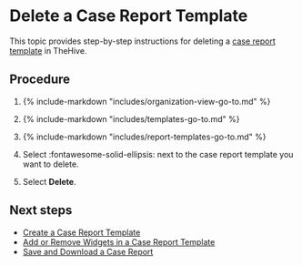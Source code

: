 # Delete a Case Report Template

<!-- md:permission `manageCaseReportTemplate` --> <!-- md:license Platinum -->

This topic provides step-by-step instructions for deleting a [case report template](about-case-report-templates.md) in TheHive.

<h2>Procedure</h2>

1. {% include-markdown "includes/organization-view-go-to.md" %}

2. {% include-markdown "includes/templates-go-to.md" %}

3. {% include-markdown "includes/report-templates-go-to.md" %}

4. Select :fontawesome-solid-ellipsis: next to the case report template you want to delete.

5. Select **Delete**.

<h2>Next steps</h2>

* [Create a Case Report Template](create-a-case-report-template.md)
* [Add or Remove Widgets in a Case Report Template](add-remove-widgets-case-report-template.md)
* [Save and Download a Case Report](../../../../analyst-corner/cases/case-reports/save-download-a-case-report.md)
